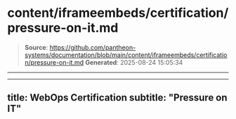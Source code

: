 # content/iframeembeds/certification/pressure-on-it.md

> **Source**: https://github.com/pantheon-systems/documentation/blob/main/content/iframeembeds/certification/pressure-on-it.md
> **Generated**: 2025-08-24 15:05:34

---

---
title: WebOps Certification
subtitle: "Pressure on IT"
---

<Partial file="certification-guide/pressure-on-it.md" />
